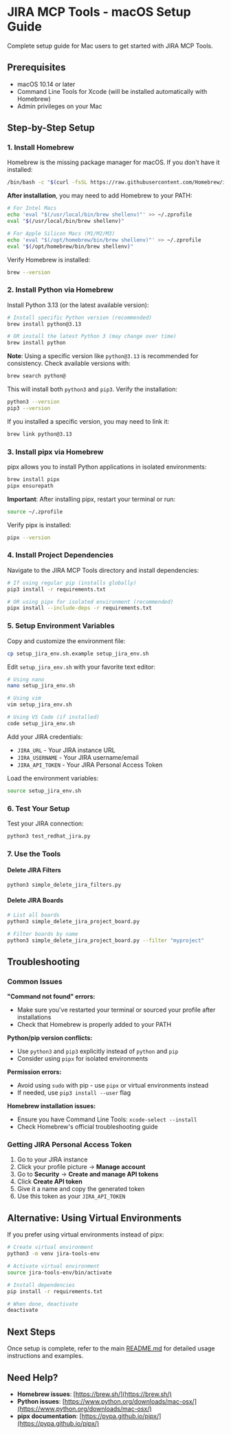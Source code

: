 # JIRA MCP Tools - macOS Setup Guide

Complete setup guide for Mac users to get started with JIRA MCP Tools.

## Prerequisites

- macOS 10.14 or later
- Command Line Tools for Xcode (will be installed automatically with Homebrew)
- Admin privileges on your Mac

## Step-by-Step Setup

### 1. Install Homebrew

Homebrew is the missing package manager for macOS. If you don't have it installed:

```bash
/bin/bash -c "$(curl -fsSL https://raw.githubusercontent.com/Homebrew/install/HEAD/install.sh)"
```

**After installation**, you may need to add Homebrew to your PATH:

```bash
# For Intel Macs
echo 'eval "$(/usr/local/bin/brew shellenv)"' >> ~/.zprofile
eval "$(/usr/local/bin/brew shellenv)"

# For Apple Silicon Macs (M1/M2/M3)
echo 'eval "$(/opt/homebrew/bin/brew shellenv)"' >> ~/.zprofile
eval "$(/opt/homebrew/bin/brew shellenv)"
```

Verify Homebrew is installed:
```bash
brew --version
```

### 2. Install Python via Homebrew

Install Python 3.13 (or the latest available version):

```bash
# Install specific Python version (recommended)
brew install python@3.13

# OR install the latest Python 3 (may change over time)
brew install python
```

**Note**: Using a specific version like `python@3.13` is recommended for consistency. Check available versions with:
```bash
brew search python@
```

This will install both `python3` and `pip3`. Verify the installation:

```bash
python3 --version
pip3 --version
```

If you installed a specific version, you may need to link it:
```bash
brew link python@3.13
```

### 3. Install pipx via Homebrew

pipx allows you to install Python applications in isolated environments:

```bash
brew install pipx
pipx ensurepath
```

**Important**: After installing pipx, restart your terminal or run:
```bash
source ~/.zprofile
```

Verify pipx is installed:
```bash
pipx --version
```

### 4. Install Project Dependencies

Navigate to the JIRA MCP Tools directory and install dependencies:

```bash
# If using regular pip (installs globally)
pip3 install -r requirements.txt

# OR using pipx for isolated environment (recommended)
pipx install --include-deps -r requirements.txt
```

### 5. Setup Environment Variables

Copy and customize the environment file:

```bash
cp setup_jira_env.sh.example setup_jira_env.sh
```

Edit `setup_jira_env.sh` with your favorite text editor:
```bash
# Using nano
nano setup_jira_env.sh

# Using vim
vim setup_jira_env.sh

# Using VS Code (if installed)
code setup_jira_env.sh
```

Add your JIRA credentials:
- `JIRA_URL` - Your JIRA instance URL
- `JIRA_USERNAME` - Your JIRA username/email
- `JIRA_API_TOKEN` - Your JIRA Personal Access Token

Load the environment variables:
```bash
source setup_jira_env.sh
```

### 6. Test Your Setup

Test your JIRA connection:

```bash
python3 test_redhat_jira.py
```

### 7. Use the Tools

#### Delete JIRA Filters
```bash
python3 simple_delete_jira_filters.py
```

#### Delete JIRA Boards
```bash
# List all boards
python3 simple_delete_jira_project_board.py

# Filter boards by name
python3 simple_delete_jira_project_board.py --filter "myproject"
```

## Troubleshooting

### Common Issues

**"Command not found" errors:**
- Make sure you've restarted your terminal or sourced your profile after installations
- Check that Homebrew is properly added to your PATH

**Python/pip version conflicts:**
- Use `python3` and `pip3` explicitly instead of `python` and `pip`
- Consider using `pipx` for isolated environments

**Permission errors:**
- Avoid using `sudo` with pip - use `pipx` or virtual environments instead
- If needed, use `pip3 install --user` flag

**Homebrew installation issues:**
- Ensure you have Command Line Tools: `xcode-select --install`
- Check Homebrew's official troubleshooting guide

### Getting JIRA Personal Access Token

1. Go to your JIRA instance
2. Click your profile picture → **Manage account**
3. Go to **Security** → **Create and manage API tokens**
4. Click **Create API token**
5. Give it a name and copy the generated token
6. Use this token as your `JIRA_API_TOKEN`

## Alternative: Using Virtual Environments

If you prefer using virtual environments instead of pipx:

```bash
# Create virtual environment
python3 -m venv jira-tools-env

# Activate virtual environment
source jira-tools-env/bin/activate

# Install dependencies
pip install -r requirements.txt

# When done, deactivate
deactivate
```

## Next Steps

Once setup is complete, refer to the main [README.md](README.md) for detailed usage instructions and examples.

## Need Help?

- **Homebrew issues**: [https://brew.sh/](https://brew.sh/)
- **Python issues**: [https://www.python.org/downloads/mac-osx/](https://www.python.org/downloads/mac-osx/)
- **pipx documentation**: [https://pypa.github.io/pipx/](https://pypa.github.io/pipx/)
